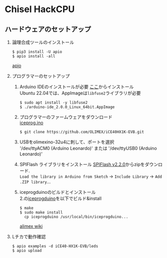# Chisel HackCPU

## ハードウェアのセットアップ
1. 論理合成ツールのインストール

    ```
    $ pip3 install -U apio
    $ apio install -all
    ```
    [apio](https://github.com/FPGAwars/apio#documentation)

2. プログラマーのセットアップ   
    1. Arduino IDEのインストールが必要
        [ここ](https://www.arduino.cc/en/software)からインストール  
        Ubuntu 22.04では、AppImageは`libfuse2`ライブラリが必要
        ```
        $ sudo apt install -y libfuse2
        $ ./arduino-ide_2.0.0_Linux_64bit.AppImage
        ```
    2. プログラマーのファームウェアをダウンロード  
        [iceprog.ino](https://github.com/OLIMEX/iCE40HX1K-EVB/blob/master/programmer/olimexino-32u4%20firmware/iceprog.ino)
        ```
        $ git clone https://github.com/OLIMEX/iCE40HX1K-EVB.git
        ```
    3. USBをolimexino-32u4に刺して、ポートを選択  
        '/dev/ttyACM0 (Arduino Leonardo)' または '/dev/ttyUSB0 (Arduino Leonardo)'  
    4. SPIFlash ライブラリをインストール
        [SPIFlash v2.2.0](https://github.com/Marzogh/SPIMemory/releases/tag/v2.2.0)からzipをダウンロード.  
        `Load the library in Arduino from Sketch` -> `Include Library` -> `Add .ZIP library`...

    5. iceprogduinoのビルドとインストール  
        2.の[iceprogduino](https://github.com/OLIMEX/iCE40HX1K-EVB/tree/master/programmer/iceprogduino)を以下でビルド&install
        ```
        $ make 
        $ sudo make install
          cp iceprogduino /usr/local/bin/iceprogduino...
        ```
        [alimex wiki](https://www.olimex.com/wiki/ICE40HX1K-EVB#Preparing_OLIMEXINO-32U4_as_programmer)

3. Lチカで動作確認
    ```
    $ apio examples -d iCE40-HX1K-EVB/leds
    $ apio upload
    ```